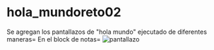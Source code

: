 # hola_mundoreto02
Se agregan los pantallazos de "hola mundo" ejecutado de diferentes maneras=
En el block de notas=
![pantallazo](https://1drv.ms/i/s!Aoqy2E0LpbohnAHoejaFHZGPuJBD?e=CNLVO7) 
